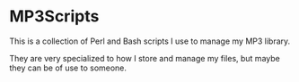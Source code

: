 # MP3Scripts
This is a collection of Perl and Bash scripts I use to manage my MP3 library.

They are very specialized to how I store and manage my files, but maybe they can be of use to someone.
